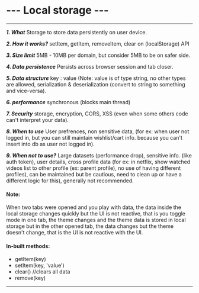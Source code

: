 # --- Local storage ---
---

***1. What***
Storage to store data persistently on user device. 

***2. How it works?***
 setItem, getItem, removeItem, clear on (localStorage) API

***3. Size limit***
5MB - 10MB per domain, but consider 5MB to be on safer side.

***4. Data persistence***
Persists across browser session and tab closer.

***5. Data structure***
key : value (Note: value is of type string, no other types are allowed,   serialization & deserialization (convert to string to something and vice-versa).

***6. performance*** 
synchronous (blocks main thread)

***7. Security*** 
storage, encryption, CORS, XSS (even when some others code can't interpret your data).

***8. When to use***
User prefrences, non sensitive data, (for ex: when user not logged in, but you can still maintain wishlist/cart info. because you can't insert into db as user not logged in).

***9. When not to use?***
Large datasets (performance drop), sensitive info. (like auth token), user details, cross profile data (for ex: in netflix, show watched videos list to other profile (ex: parent profile), no use of having different profiles), can be maintained but be cautious, need to clean up or have a different logic for this), generally not recommended. 

#### Note:
When two tabs were opened and you play with data, the data inside the local storage changes quickly but the UI is not reactive, that is  you toggle mode in one tab, the theme changes and the theme data is stored in local storage but in the other opened tab, the data changes but the theme doesn't change, that is the UI is not reactive with the UI.

#### In-built methods:
- getItem(key)
-  setItem(key, 'value')
-  clear() //clears all data 
- remove(key)

---